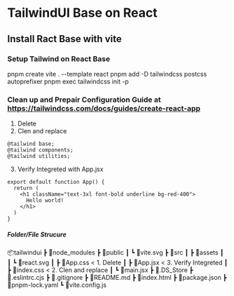# TailwindUI Base on React

## Install Ract Base with vite
### Setup Tailwind on React Base

pnpm create vite . --template react
pnpm add -D tailwindcss postcss autoprefixer
pnpm exec tailwindcss init -p
### Clean up and Prepair Configuration Guide at https://tailwindcss.com/docs/guides/create-react-app

 1. Delete
 2. Clen and replace 
```
@tailwind base;
@tailwind components;
@tailwind utilities;
```
 3. Verify Integreted with App.jsx

```
export default function App() {
  return (
    <h1 className="text-3xl font-bold underline bg-red-400">
      Hello world!
    </h1>
  )
}
```

##### Folder/File Strucure
📦tailwindui
 ┣ 📂node_modules
 ┣ 📂public
 ┃ ┗ 📜vite.svg
 ┣ 📂src
 ┃ ┣ 📂assets
 ┃ ┃ ┗ 📜react.svg
 ┃ ┣ 📜App.css    < 1. Delete
 ┃ ┣ 📜App.jsx    < 3. Verify Integreted
 ┃ ┣ 📜index.css  < 2. Clen and replace 
 ┃ ┗ 📜main.jsx
 ┣ 📜.DS_Store
 ┣ 📜.eslintrc.cjs
 ┣ 📜.gitignore
 ┣ 📜README.md
 ┣ 📜index.html
 ┣ 📜package.json
 ┣ 📜pnpm-lock.yaml
 ┗ 📜vite.config.js
